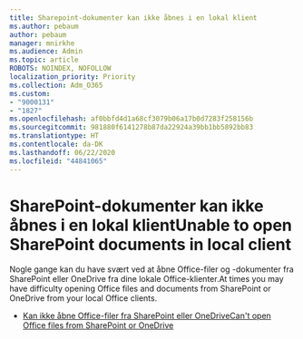 ```yaml
---
title: Sharepoint-dokumenter kan ikke åbnes i en lokal klient
ms.author: pebaum
author: pebaum
manager: mnirkhe
ms.audience: Admin
ms.topic: article
ROBOTS: NOINDEX, NOFOLLOW
localization_priority: Priority
ms.collection: Adm_O365
ms.custom:
- "9000131"
- "1827"
ms.openlocfilehash: af0bbfd4d1a68cf3079b06a17b0d7283f258156b
ms.sourcegitcommit: 981880f6141278b87da22924a39bb1bb5892bb83
ms.translationtype: HT
ms.contentlocale: da-DK
ms.lasthandoff: 06/22/2020
ms.locfileid: "44841065"
---
```

# <a name="unable-to-open-sharepoint-documents-in-local-client"></a><span data-ttu-id="fb000-102">SharePoint-dokumenter kan ikke åbnes i en lokal klient</span><span class="sxs-lookup"><span data-stu-id="fb000-102">Unable to open SharePoint documents in local client</span></span>

<span data-ttu-id="fb000-103">Nogle gange kan du have svært ved at åbne Office-filer og -dokumenter fra SharePoint eller OneDrive fra dine lokale Office-klienter.</span><span class="sxs-lookup"><span data-stu-id="fb000-103">At times you may have difficulty opening Office files and documents from SharePoint or OneDrive from your local Office clients.</span></span>

- [<span data-ttu-id="fb000-104">Kan ikke åbne Office-filer fra SharePoint eller OneDrive</span><span class="sxs-lookup"><span data-stu-id="fb000-104">Can't open Office files from SharePoint or OneDrive</span></span>](https://docs.microsoft.com/sharepoint/troubleshoot/administration/cant-open-office-files)
